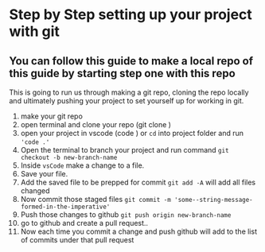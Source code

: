 # Step by Step setting up your project with git

## You can follow this guide to make a local repo of this guide by starting step one with this repo


This is going to run us through making a git repo, cloning the repo locally and  ultimately pushing your project to set yourself up for working in git.

1. make your git repo
2. open terminal and clone your repo (git clone <project-url>)
3. open your project in vscode (code <project-folder-path>) or 
`cd` into project folder and run `'code .'`
4. Open the terminal to branch your project and run command `git checkout -b new-branch-name`  
4. Inside `vsCode` make a change to a file.
5. Save your file.
6. Add the saved file to be prepped for commit `git add -A` will add all files changed
7. Now commit those staged files `git commit -m 'some--string-message-formed-in-the-imperative'`
8. Push those changes to github `git push origin new-branch-name`
9. go to github and create a pull request..
10. Now each time you commit a change and push github will add to the list of commits under that pull request
